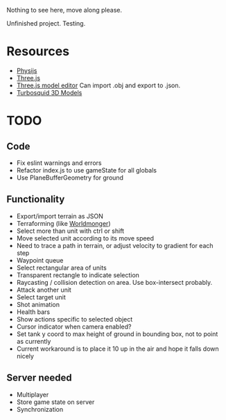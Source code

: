 Nothing to see here, move along please.

Unfinished project. Testing.

# Resources
 - [Physijs](http://chandlerprall.github.io/Physijs/)
 - [Three.js](http://threejs.org/)
 - [Three.js model editor](http://threejs.org/editor/) Can import .obj and export to .json.
 - [Turbosquid 3D Models](http://www.turbosquid.com)

# TODO

## Code
 - Fix eslint warnings and errors
 - Refactor index.js to use gameState for all globals
 - Use PlaneBufferGeometry for ground

## Functionality
 - Export/import terrain as JSON
 - Terraforming (like [Worldmonger](http://www.babylonjs.com/Scenes/Worldmonger/index.html))
 - Select more than unit with ctrl or shift
 - Move selected unit according to its move speed
  - Need to trace a path in terrain, or adjust velocity to gradient for each
    step
  - Waypoint queue
 - Select rectangular area of units
  - Transparent rectangle to indicate selection
  - Raycasting / collision detection on area. Use box-intersect probably.
 - Attack another unit
  - Select target unit
  - Shot animation
 - Health bars
 - Show actions specific to selected object
 - Cursor indicator when camera enabled?
 - Set tank y coord to max height of ground in bounding box, not to point as currently
  - Current workaround is to place it 10 up in the air and hope it falls down nicely

## Server needed
 - Multiplayer
  - Store game state on server
  - Synchronization
